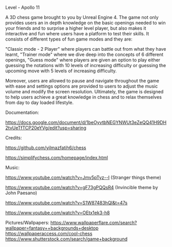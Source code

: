 Level - Apollo 11

A 3D chess game brought to you by Unreal Engine 4. The game not only provides users an in depth knowledge on the basic openings needed to win your friends and to surprise a higher level player, but also makes it interactive and fun where users have a platform to test their skills. It consists of different types of fun game modes and they are:

"Classic mode - 2 Player" where players can battle out from what they have learnt,
"Trainer mode" where we dive deep into the concepts of 6 different openings,
"Guess mode" where players are given an option to play either guessing the notations with 10 levels of increasing difficulty or guessing the upcoming move with 5 levels of increasing difficulty.

Moreover, users are allowed to pause and navigate throughout the game with ease and settings options are provided to users to adjust the music volume and modify the screen resolution. Ultimately, the game is designed to help users achieve a great knowledge in chess and to relax themselves from day to day loaded lifestyle.

Documentation:

https://docs.google.com/document/d/1beOyvtbNEGYNWUt3eZeQQ41H9DH2tvUeTfTCP20eYVg/edit?usp=sharing

Credits:

https://github.com/yilmazfatih6/chess

https://simplifychess.com/homepage/index.html

Music:

https://www.youtube.com/watch?v=Jmv5pTyz--I (Stranger things theme)

https://www.youtube.com/watch?v=gF73gPQQsR4 (Invincible theme by John Paesano)

https://www.youtube.com/watch?v=S1W87483hQI&t=47s

https://www.youtube.com/watch?v=OEtx1ek3-h8

Pictures/Wallpapers:
https://www.wallpaperflare.com/search?wallpaper=fantasy++backgrounds+desktop
https://wallpaperaccess.com/cool-chess
https://www.shutterstock.com/search/game+background
